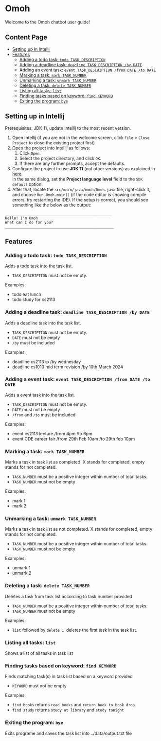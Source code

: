# Omoh 
Welcome to the Omoh chatbot user guide!

## Content Page

- [Setting up in Intellij](#setting-up-in-intellij)
- [Features](#features)
   - [Adding a todo task: `todo TASK_DESCRIPTION`](#adding-a-todo-task-todo-task_description)
   - [Adding a deadline task: `deadline TASK_DESCRIPTION /by DATE`](#adding-a-deadline-task-deadline-task_description-by-date)
   - [Adding an event task: `event TASK_DESCRIPTION /from DATE /to DATE`](#adding-a-event-task-event-task_description-from-date-to-date)
   - [Marking a task: `mark TASK_NUMBER`](#marking-a-task-mark-task_number)
   - [Unmarking a task: `unmark TASK_NUMBER`](#unmarking-a-task-unmark-task_number)
   - [Deleting a task: `delete TASK_NUMBER`](#deleting-a-task-delete-task_number)
   - [Listing all tasks: `list`](#listing-all-tasks-list)
   - [Finding tasks based on keyword: `find KEYWORD`](#finding-tasks-based-on-keyword-find-keyword)
   - [Exiting the program: `bye`](#exiting-the-program-bye)

## Setting up in Intellij

Prerequisites: JDK 11, update Intellij to the most recent version.

1. Open Intellij (if you are not in the welcome screen, click `File` > `Close Project` to close the existing project first)
1. Open the project into Intellij as follows:
   1. Click `Open`.
   1. Select the project directory, and click `OK`.
   1. If there are any further prompts, accept the defaults.
1. Configure the project to use **JDK 11** (not other versions) as explained in [here](https://www.jetbrains.com/help/idea/sdk.html#set-up-jdk).<br>
   In the same dialog, set the **Project language level** field to the `SDK default` option.
3. After that, locate the `src/main/java/omoh/Omoh.java` file, right-click it, and choose `Run Omoh.main()` (if the code editor is showing compile errors, try restarting the IDE). If the setup is correct, you should see something like the below as the output:

```
_________________________________________________
Hello! I'm Omoh
What can I do for you?
__________________________________________________
```

## Features


### Adding a todo task: `todo TASK_DESCRIPTION`
Adds a todo task into the task list.
* `TASK_DESCRIPTION` must not be empty.

Examples:
* todo eat lunch
* todo study for cs2113


### Adding a deadline task: `deadline TASK_DESCRIPTION /by DATE`
Adds a deadline task into the task list.
* `TASK_DESCRIPTION` must not be empty.
* `DATE` must not be empty
* `/by` must be included

Examples:
* deadline cs2113 ip /by wednesday
* deadline cs1010 mid term revision /by 10th March 2024


### Adding a event task: `event TASK_DESCRIPTION /from DATE /to DATE`
Adds a event task into the task list.
* `TASK_DESCRIPTION` must not be empty.
* `DATE` must not be empty
* `/from` and `/to` must be included

Examples:
* event cs2113 lecture /from 4pm /to 6pm
* event CDE career fair /from 29th Feb 10am /to 29th feb 10pm


### Marking a task: `mark TASK_NUMBER`
Marks a task in task list as completed. X stands for completed, empty stands for not completed.
* `TASK_NUMBER` must be a positive integer within number of total tasks.
* `TASK_NUMBER` must not be empty

Examples:
* mark 1
* mark 2


### Unmarking a task: `unmark TASK_NUMBER`
Marks a task in task list as not completed. X stands for completed, empty stands for not completed.
* `TASK_NUMBER` must be a positive integer within number of total tasks.
* `TASK_NUMBER` must not be empty

Examples:
* unmark 1
* unmark 2


### Deleting a task: `delete TASK_NUMBER`
Deletes a task from task list according to task number provided
* `TASK_NUMBER` must be a positive integer within number of total tasks.
* `TASK_NUMBER` must not be empty

Examples:
* `list` followed by `delete 1 `deletes the first task in the task list.


### Listing all tasks: `list`
Shows a list of all tasks in task list


### Finding tasks based on keyword: `find KEYWORD`
Finds matching task(s) in task list based on a keyword provided
* `KEYWORD` must not be empty

Examples:
* `find books` returns `read books` and `return book to book drop`
* `find study` returns `study at library` and `study tonight`


### Exiting the program: `bye`
Exits programe and saves the task list into ../data/output.txt file
